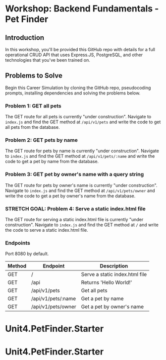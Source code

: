 # Workshop: Backend Fundamentals - Pet Finder

## Introduction

In this workshop, you'll be provided this GitHub repo with details for a full operational CRUD API that uses Express.JS, PostgreSQL, and other technologies that you've been trained on.

## Problems to Solve

Begin this Career Simulation by cloning the GitHub repo, pseudocoding prompts, installing dependencies and solving the problems below.

### Problem 1: GET all pets

The GET route for all pets is currently "under construction". Navigate to `index.js` and find the GET method at `/api/v1/pets` and write the code to get all pets from the database.

### Problem 2: GET pets by name

The GET route for pets by name is currently "under construction". Navigate to `index.js` and find the GET method at `/api/v1/pets/:name` and write the code to get a pet by name from the database.

### Problem 3: GET pet by owner's name with a query string

The GET route for pets by owner's name is currently "under construction". Navigate to `index.js` and find the GET method at `/api/v1/pets/owner` and write the code to get a pet by owner's name from the database.

### STRETCH GOAL: Problem 4: Serve a static index.html file

The GET route for serving a static index.html file is currently "under construction". Navigate to `index.js` and find the GET method at `/` and write the code to serve a static index.html file.

### Endpoints

Port 8080 by default.

| Method | Endpoint           | Description                    |
| ------ | ------------------ | ------------------------------ |
| GET    | /                  | Serve a static index.html file |
| GET    | /api               | Returns 'Hello World!'         |
| GET    | /api/v1/pets       | Get all pets                   |
| GET    | /api/v1/pets/:name | Get a pet by name              |
| GET    | /api/v1/pets/owner | Get a pet by owner's name      |
# Unit4.PetFinder.Starter
# Unit4.PetFinder.Starter
